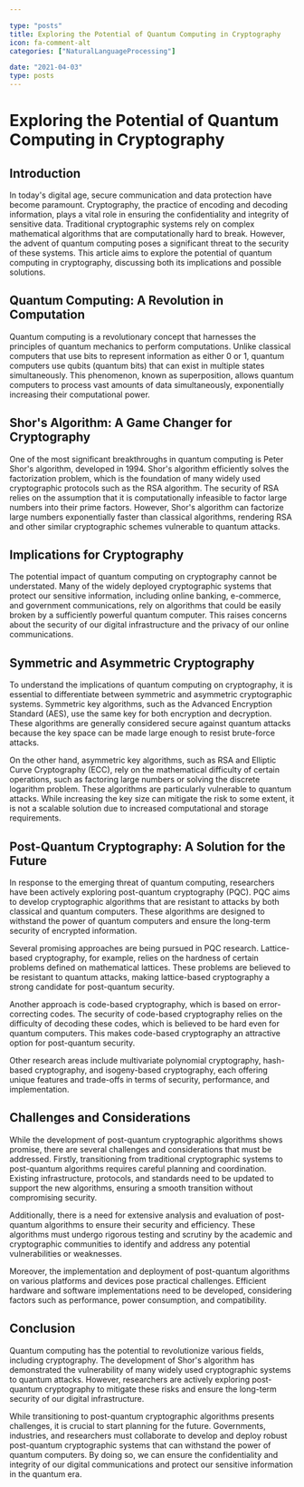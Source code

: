 ```yaml
---

type: "posts"
title: Exploring the Potential of Quantum Computing in Cryptography
icon: fa-comment-alt
categories: ["NaturalLanguageProcessing"]

date: "2021-04-03"
type: posts
---
```





# Exploring the Potential of Quantum Computing in Cryptography

## Introduction

In today's digital age, secure communication and data protection have become paramount. Cryptography, the practice of encoding and decoding information, plays a vital role in ensuring the confidentiality and integrity of sensitive data. Traditional cryptographic systems rely on complex mathematical algorithms that are computationally hard to break. However, the advent of quantum computing poses a significant threat to the security of these systems. This article aims to explore the potential of quantum computing in cryptography, discussing both its implications and possible solutions.

## Quantum Computing: A Revolution in Computation

Quantum computing is a revolutionary concept that harnesses the principles of quantum mechanics to perform computations. Unlike classical computers that use bits to represent information as either 0 or 1, quantum computers use qubits (quantum bits) that can exist in multiple states simultaneously. This phenomenon, known as superposition, allows quantum computers to process vast amounts of data simultaneously, exponentially increasing their computational power.

## Shor's Algorithm: A Game Changer for Cryptography

One of the most significant breakthroughs in quantum computing is Peter Shor's algorithm, developed in 1994. Shor's algorithm efficiently solves the factorization problem, which is the foundation of many widely used cryptographic protocols such as the RSA algorithm. The security of RSA relies on the assumption that it is computationally infeasible to factor large numbers into their prime factors. However, Shor's algorithm can factorize large numbers exponentially faster than classical algorithms, rendering RSA and other similar cryptographic schemes vulnerable to quantum attacks.

## Implications for Cryptography

The potential impact of quantum computing on cryptography cannot be understated. Many of the widely deployed cryptographic systems that protect our sensitive information, including online banking, e-commerce, and government communications, rely on algorithms that could be easily broken by a sufficiently powerful quantum computer. This raises concerns about the security of our digital infrastructure and the privacy of our online communications.

## Symmetric and Asymmetric Cryptography

To understand the implications of quantum computing on cryptography, it is essential to differentiate between symmetric and asymmetric cryptographic systems. Symmetric key algorithms, such as the Advanced Encryption Standard (AES), use the same key for both encryption and decryption. These algorithms are generally considered secure against quantum attacks because the key space can be made large enough to resist brute-force attacks.

On the other hand, asymmetric key algorithms, such as RSA and Elliptic Curve Cryptography (ECC), rely on the mathematical difficulty of certain operations, such as factoring large numbers or solving the discrete logarithm problem. These algorithms are particularly vulnerable to quantum attacks. While increasing the key size can mitigate the risk to some extent, it is not a scalable solution due to increased computational and storage requirements.

## Post-Quantum Cryptography: A Solution for the Future

In response to the emerging threat of quantum computing, researchers have been actively exploring post-quantum cryptography (PQC). PQC aims to develop cryptographic algorithms that are resistant to attacks by both classical and quantum computers. These algorithms are designed to withstand the power of quantum computers and ensure the long-term security of encrypted information.

Several promising approaches are being pursued in PQC research. Lattice-based cryptography, for example, relies on the hardness of certain problems defined on mathematical lattices. These problems are believed to be resistant to quantum attacks, making lattice-based cryptography a strong candidate for post-quantum security.

Another approach is code-based cryptography, which is based on error-correcting codes. The security of code-based cryptography relies on the difficulty of decoding these codes, which is believed to be hard even for quantum computers. This makes code-based cryptography an attractive option for post-quantum security.

Other research areas include multivariate polynomial cryptography, hash-based cryptography, and isogeny-based cryptography, each offering unique features and trade-offs in terms of security, performance, and implementation.

## Challenges and Considerations

While the development of post-quantum cryptographic algorithms shows promise, there are several challenges and considerations that must be addressed. Firstly, transitioning from traditional cryptographic systems to post-quantum algorithms requires careful planning and coordination. Existing infrastructure, protocols, and standards need to be updated to support the new algorithms, ensuring a smooth transition without compromising security.

Additionally, there is a need for extensive analysis and evaluation of post-quantum algorithms to ensure their security and efficiency. These algorithms must undergo rigorous testing and scrutiny by the academic and cryptographic communities to identify and address any potential vulnerabilities or weaknesses.

Moreover, the implementation and deployment of post-quantum algorithms on various platforms and devices pose practical challenges. Efficient hardware and software implementations need to be developed, considering factors such as performance, power consumption, and compatibility.

## Conclusion

Quantum computing has the potential to revolutionize various fields, including cryptography. The development of Shor's algorithm has demonstrated the vulnerability of many widely used cryptographic systems to quantum attacks. However, researchers are actively exploring post-quantum cryptography to mitigate these risks and ensure the long-term security of our digital infrastructure.

While transitioning to post-quantum cryptographic algorithms presents challenges, it is crucial to start planning for the future. Governments, industries, and researchers must collaborate to develop and deploy robust post-quantum cryptographic systems that can withstand the power of quantum computers. By doing so, we can ensure the confidentiality and integrity of our digital communications and protect our sensitive information in the quantum era.